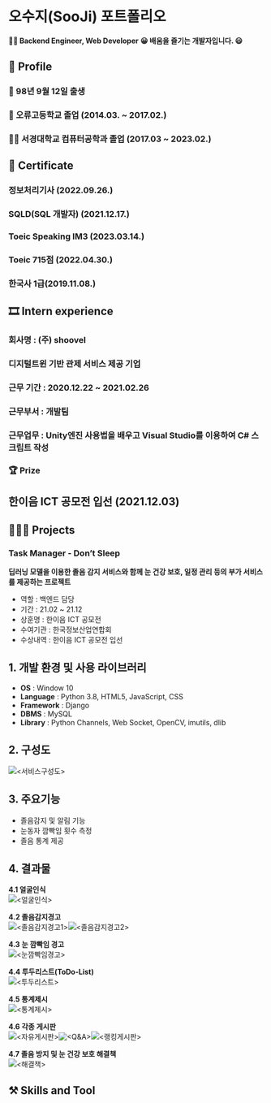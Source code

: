 # 오수지(SooJi) 포트폴리오
**👨‍💻 Backend Engineer, Web Developer**
**😀  배움을 즐기는 개발자입니다. 😃**


## 🔎 Profile
### 👶 98년 9월 12일 출생
### 🏫  오류고등학교 졸업 (2014.03. ~ 2017.02.)
### 👨‍🎓  서경대학교 컴퓨터공학과 졸업 (2017.03 ~ 2023.02.)


## 📑 Certificate
### 정보처리기사 (2022.09.26.)
### SQLD(SQL 개발자) (2021.12.17.)
### Toeic Speaking IM3 (2023.03.14.)
### Toeic 715점 (2022.04.30.)
### 한국사 1급(2019.11.08.)


## 🎞 Intern experience
### 회사명 : (주) shoovel
### 디지털트윈 기반 관제 서비스 제공 기업
### 근무 기간 : 2020.12.22 ~ 2021.02.26
### 근무부서 : 개발팀
### 근무업무 : Unity엔진 사용법을 배우고 Visual Studio를 이용하여 C# 스크립트 작성


### 🏆 Prize
## 한이음 ICT 공모전 입선 (2021.12.03)

## 👩🏻‍💻 Projects
### Task Manager - Don’t Sleep
**딥러닝 모델을 이용한 졸음 감지 서비스와 함께 눈 건강 보호, 일정 관리 등의 부가 서비스를 제공하는 프로젝트**
- 역할 : 백엔드 담당
- 기간 : 21.02 ~ 21.12
- 상훈명 : 한이음 ICT 공모전
- 수여기관 : 한국정보산업연합회
- 수상내역 : 한이음 ICT 공모전 입선

  
## 1. 개발 환경 및 사용 라이브러리
- **OS** : Window 10
- **Language** : Python 3.8, HTML5, JavaScript, CSS
- **Framework** : Django
- **DBMS** : MySQL
- **Library** : Python Channels, Web Socket, OpenCV, imutils, dlib

## 2. 구성도
![<서비스구성도>](/00_img/서비스구성도.png)   
## 3. 주요기능   
- 졸음감지 및 알림 기능
- 눈동자 깜빡임 횟수 측정
- 졸음 통계 제공

## 4. 결과물
**4.1 얼굴인식**   
![<얼굴인식>](/00_img/1.png)   

**4.2 졸음감지경고**   
![<졸음감지경고1>](/00_img/2.png)![<졸음감지경고2>](/00_img/3.png)   

**4.3 눈 깜빡임 경고**   
![<눈깜빡임경고>](/00_img/4.png)   

**4.4 투두리스트(ToDo-List)**   
![<투두리스트>](/00_img/6.png)   

**4.5 통계제시**   
![<통계제시>](/00_img/5.png)   

**4.6 각종 게시판**   
![<자유게시판>](/00_img/7.png)![<Q&A>](/00_img/8.png)![<랭킹게시판>](/00_img/10.png)  

**4.7 졸음 방지 및 눈 건강 보호 해결책**   
![<해결책>](/00_img/9.png)   


## ⚒️ Skills and Tool

